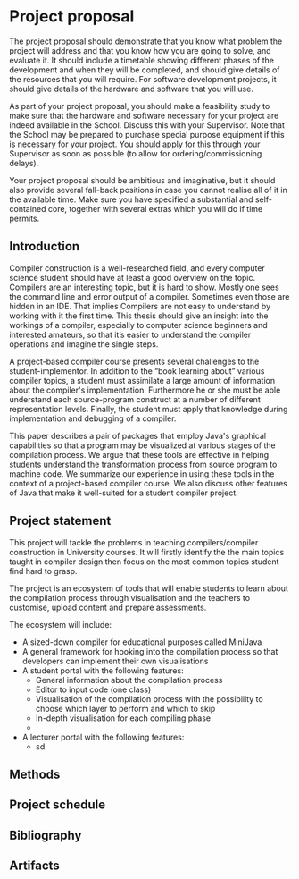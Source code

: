 # Project proposal

The project proposal should demonstrate that you know what problem the project will address and that you know how you are going to solve, and evaluate it. It should include a timetable showing different phases of the development and when they will be completed, and should give details of the resources that you will require. For software development projects, it should give details of the hardware and software that you will use.

As part of your project proposal, you should make a feasibility study to make sure that the hardware and software necessary for your project are indeed available in the School. Discuss this with your Supervisor. Note that the School may be prepared to purchase special purpose equipment if this is necessary for your project. You should apply for this through your Supervisor as soon as possible (to allow for ordering/commissioning delays).

Your project proposal should be ambitious and imaginative, but it should also provide several fall-back positions in case you cannot realise all of it in the available time. Make sure you have specified a substantial and self-contained core, together with several extras which you will do if time permits.

## Introduction

Compiler construction is a well-researched field, and every computer science student should
have at least a good overview on the topic. Compilers are an interesting topic, but it is hard
to show. Mostly one sees the command line and error output of a compiler. Sometimes even
those are hidden in an IDE. That implies Compilers are not easy to understand by working
with it the first time. This thesis should give an insight into the workings of a compiler,
especially to computer science beginners and interested amateurs, so that it’s easier to
understand the compiler operations and imagine the single steps.

A project-based compiler course presents several challenges to the student-implementor. In addition to the “book learning about” various compiler topics, a student must assimilate a large amount of information about the compiler's implementation. Furthermore he or she must be able understand each source-program construct at a number of different representation levels. Finally, the student must apply that knowledge during implementation and debugging of a compiler.

This paper describes a pair of packages that employ Java's graphical capabilities so that a program may be visualized at various stages of the compilation process. We argue that these tools are effective in helping students understand the transformation process from source program to machine code. We summarize our experience in using these tools in the context of a project-based compiler course. We also discuss other features of Java that make it well-suited for a student compiler project.

## Project statement

This project will tackle the problems in teaching compilers/compiler construction in University courses.
It will firstly identify the the main topics taught in compiler design then focus
on the most common topics student find hard to grasp.

The project is an ecosystem of tools that will enable students to learn about the compilation
process through visualisation and the teachers to customise, upload content and prepare assessments.

The ecosystem will include:

- A sized-down compiler for educational purposes called MiniJava
- A general framework for hooking into the compilation process so that developers can implement their own visualisations
- A student portal with the following features:
    * General information about the compilation process
    * Editor to input code (one class)
    * Visualisation of the compilation process with the possibility to choose which layer to perform and which to skip
    * In-depth visualisation for each compiling phase
    * 
- A lecturer portal with the following features:
    * sd

## Methods

## Project schedule

## Bibliography

## Artifacts
